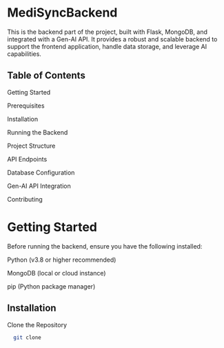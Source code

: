 # MediSyncBackend 
This is the backend part of the project, built with Flask, MongoDB, and integrated with a Gen-AI API. It provides a robust and scalable backend to support the frontend application, handle data storage, and leverage AI capabilities.
## Table of Contents
Getting Started

Prerequisites

Installation

Running the Backend

Project Structure

API Endpoints

Database Configuration

Gen-AI API Integration

Contributing

# Getting Started
Before running the backend, ensure you have the following installed:

Python (v3.8 or higher recommended)

MongoDB (local or cloud instance)

pip (Python package manager)

## Installation
Clone the Repository

```bash
  git clone 

```

